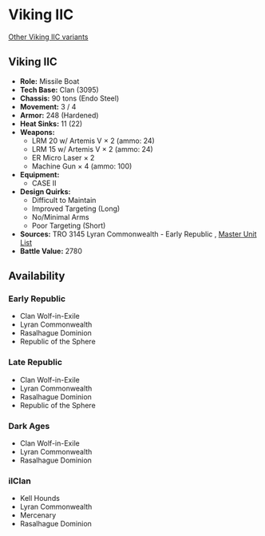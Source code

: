 # Viking IIC 

[Other Viking IIC variants](../viking_iic.md) 

## Viking IIC 

- **Role:** Missile Boat 
- **Tech Base:** Clan (3095) 
- **Chassis:** 90 tons (Endo Steel) 
- **Movement:** 3 / 4 
- **Armor:** 248 (Hardened) 
- **Heat Sinks:** 11 (22) 
- **Weapons:** 
  - LRM 20 w/ Artemis V × 2 (ammo: 24) 
  - LRM 15 w/ Artemis V × 2 (ammo: 24) 
  - ER Micro Laser × 2 
  - Machine Gun × 4 (ammo: 100) 
- **Equipment:** 
  - CASE II 
- **Design Quirks:** 
  - Difficult to Maintain 
  - Improved Targeting (Long) 
  - No/Minimal Arms 
  - Poor Targeting (Short) 
- **Sources:** TRO 3145 Lyran Commonwealth - Early Republic , [Master Unit List](http://masterunitlist.info/Unit/Details/6634) 
- **Battle Value:** 2780 

## Availability 

### Early Republic 

- Clan Wolf-in-Exile 
- Lyran Commonwealth 
- Rasalhague Dominion 
- Republic of the Sphere 

### Late Republic 

- Clan Wolf-in-Exile 
- Lyran Commonwealth 
- Rasalhague Dominion 
- Republic of the Sphere 

### Dark Ages 

- Clan Wolf-in-Exile 
- Lyran Commonwealth 
- Rasalhague Dominion 

### ilClan 

- Kell Hounds 
- Lyran Commonwealth 
- Mercenary 
- Rasalhague Dominion 

